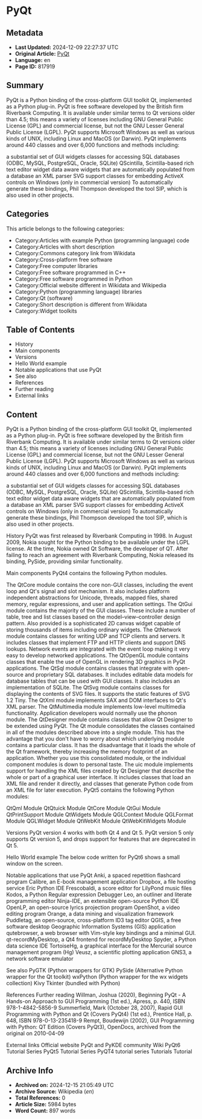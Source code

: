 # PyQt

## Metadata
- **Last Updated:** 2024-12-09 22:27:37 UTC
- **Original Article:** [PyQt](https://en.wikipedia.org/wiki/PyQt)
- **Language:** en
- **Page ID:** 817919

## Summary
PyQt is a Python binding of the cross-platform GUI toolkit Qt, implemented as a Python plug-in. PyQt is free software developed by the British firm Riverbank Computing. It is available under similar terms to Qt versions older than 4.5; this means a variety of licenses including GNU General Public License (GPL) and commercial license, but not the GNU Lesser General Public License (LGPL). PyQt supports Microsoft Windows as well as various kinds of UNIX, including Linux and MacOS (or Darwin).
PyQt implements around 440 classes and over 6,000 functions and methods including:

a substantial set of GUI widgets
classes for accessing SQL databases (ODBC, MySQL, PostgreSQL, Oracle, SQLite)
QScintilla, Scintilla-based rich text editor widget
data aware widgets that are automatically populated from a database
an XML parser
SVG support
classes for embedding ActiveX controls on Windows (only in commercial version)
To automatically generate these bindings, Phil Thompson developed the tool SIP, which is also used in other projects.

## Categories
This article belongs to the following categories:

- Category:Articles with example Python (programming language) code
- Category:Articles with short description
- Category:Commons category link from Wikidata
- Category:Cross-platform free software
- Category:Free computer libraries
- Category:Free software programmed in C++
- Category:Free software programmed in Python
- Category:Official website different in Wikidata and Wikipedia
- Category:Python (programming language) libraries
- Category:Qt (software)
- Category:Short description is different from Wikidata
- Category:Widget toolkits

## Table of Contents

- History
- Main components
- Versions
- Hello World example
- Notable applications that use PyQt
- See also
- References
- Further reading
- External links

## Content

PyQt is a Python binding of the cross-platform GUI toolkit Qt, implemented as a Python plug-in. PyQt is free software developed by the British firm Riverbank Computing. It is available under similar terms to Qt versions older than 4.5; this means a variety of licenses including GNU General Public License (GPL) and commercial license, but not the GNU Lesser General Public License (LGPL). PyQt supports Microsoft Windows as well as various kinds of UNIX, including Linux and MacOS (or Darwin).
PyQt implements around 440 classes and over 6,000 functions and methods including:

a substantial set of GUI widgets
classes for accessing SQL databases (ODBC, MySQL, PostgreSQL, Oracle, SQLite)
QScintilla, Scintilla-based rich text editor widget
data aware widgets that are automatically populated from a database
an XML parser
SVG support
classes for embedding ActiveX controls on Windows (only in commercial version)
To automatically generate these bindings, Phil Thompson developed the tool SIP, which is also used in other projects.

History
PyQt was first released by Riverbank Computing in 1998.
In August 2009, Nokia sought for the Python binding to be available under the LGPL license. At the time, Nokia owned Qt Software, the developer of QT. After failing to reach an agreement with Riverbank Computing, Nokia released its binding, PySide, providing similar functionality.

Main components
PyQt4 contains the following Python modules.

The QtCore module contains the core non-GUI classes, including the event loop and Qt's signal and slot mechanism. It also includes platform independent abstractions for Unicode, threads, mapped files, shared memory, regular expressions, and user and application settings.
The QtGui module contains the majority of the GUI classes. These include a number of table, tree and list classes based on the model–view–controller design pattern. Also provided is a sophisticated 2D canvas widget capable of storing thousands of items including ordinary widgets.
The QtNetwork module contains classes for writing UDP and TCP clients and servers. It includes classes that implement FTP and HTTP clients and support DNS lookups. Network events are integrated with the event loop making it very easy to develop networked applications.
The QtOpenGL module contains classes that enable the use of OpenGL in rendering 3D graphics in PyQt applications.
The QtSql module contains classes that integrate with open-source and proprietary SQL databases. It includes editable data models for database tables that can be used with GUI classes. It also includes an implementation of SQLite.
The QtSvg module contains classes for displaying the contents of SVG files. It supports the static features of SVG 1.2 Tiny.
The QtXml module implements SAX and DOM interfaces to Qt's XML parser.
The QtMultimedia module implements low-level multimedia functionality. Application developers would normally use the phonon module.
The QtDesigner module contains classes that allow Qt Designer to be extended using PyQt.
The Qt module consolidates the classes contained in all of the modules described above into a single module. This has the advantage that you don't have to worry about which underlying module contains a particular class. It has the disadvantage that it loads the whole of the Qt framework, thereby increasing the memory footprint of an application. Whether you use this consolidated module, or the individual component modules is down to personal taste.
The uic module implements support for handling the XML files created by Qt Designer that describe the whole or part of a graphical user interface. It includes classes that load an XML file and render it directly, and classes that generate Python code from an XML file for later execution.
PyQt5 contains the following Python modules:

QtQml Module
QtQtuick Module
QtCore Module
QtGui Module
QtPrintSupport Module
QtWidgets Module
QGLContext Module
QGLFormat Module
QGLWidget Module
QtWebKit Module
QtWebKitWidgets Module

Versions
PyQt version 4 works with both Qt 4 and Qt 5. PyQt version 5 only supports Qt version 5, and drops support for features that are deprecated in Qt 5.

Hello World example
The below code written for PyQt6 shows a small window on the screen.

Notable applications that use PyQt
Anki, a spaced repetition flashcard program
Calibre, an E-book management application
Dropbox, a file hosting service
Eric Python IDE
Frescobaldi, a score editor for LilyPond music files
Kodos, a Python Regular expression Debugger
Leo, an outliner and literate programming editor
Ninja-IDE, an extensible open-source Python IDE
OpenLP, an open-source lyrics projection program
OpenShot, a video editing program
Orange, a data mining and visualization framework
Puddletag, an open-source, cross-platform ID3 tag editor
QGIS, a free software desktop Geographic Information Systems (GIS) application
qutebrowser, a web browser with Vim-style key bindings and a minimal GUI.
qt-recordMyDesktop, a Qt4 frontend for recordMyDesktop
Spyder, a Python data science IDE
TortoiseHg, a graphical interface for the Mercurial source management program (Hg)
Veusz, a scientific plotting application
GNS3, a network software emulator

See also
PyGTK (Python wrappers for GTK)
PySide (Alternative Python wrapper for the Qt toolkit)
wxPython (Python wrapper for the wx widgets collection)
Kivy
Tkinter (bundled with Python)

References
Further reading
Willman, Joshua (2020), Beginning PyQt - A Hands-on Approach to GUI Programming (1st ed.), Apress, p. 440, ISBN 978-1-4842-5856-9
Summerfield, Mark (October 28, 2007), Rapid GUI Programming with Python and Qt (Covers PyQt4) (1st ed.), Prentice Hall, p. 648, ISBN 978-0-13-235418-9
Rempt, Boudewijn (2002), GUI Programming with Python: QT Edition (Covers PyQt3), OpenDocs, archived from the original on 2010-04-09

External links
Official website
PyQt and PyKDE community Wiki
PyQt6 Tutorial Series
PyQt5 Tutorial Series
PyQT4 tutorial series
Tutorials
Tutorial

## Archive Info
- **Archived on:** 2024-12-15 21:05:49 UTC
- **Archive Source:** Wikipedia (_en_)
- **Total References:** 0
- **Article Size:** 5984 bytes
- **Word Count:** 897 words
